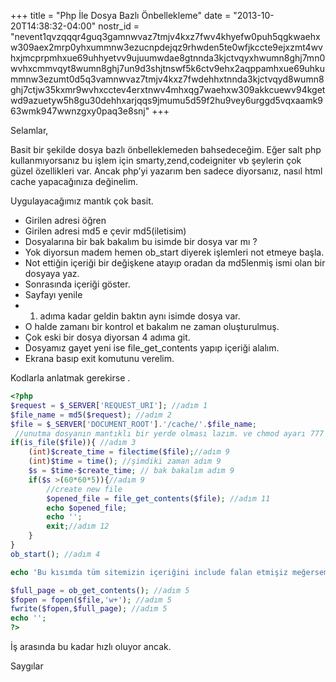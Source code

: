 +++
title = "Php İle Dosya Bazlı Önbellekleme"
date = "2013-10-20T14:38:32-04:00"
nostr_id = "nevent1qvzqqqr4guq3gamnwvaz7tmjv4kxz7fwv4khyefw0puh5qgkwaehxw309aex2mrp0yhxummnw3ezucnpdejqz9rhwden5te0wfjkccte9ejxzmt4wvhxjmcprpmhxue69uhhyetvv9ujuumwdae8gtnnda3kjctvqyxhwumn8ghj7mn0wvhxcmmvqyt8wumn8ghj7un9d3shjtnswf5k6ctv9ehx2aqppamhxue69uhkummnw3ezumt0d5q3vamnwvaz7tmjv4kxz7fwdehhxtnnda3kjctvqyd8wumn8ghj7ctjw35kxmr9wvhxcctev4erxtnwv4mhxqg7waehxw309akkcuewv94kgetwd9azuetyw5h8gu30dehhxarjqqs9jmumu5d59f2hu9vey6urggd5vqxaamk963wmk947wwnzgxy0paq3e8snj"
+++

Selamlar,

Basit bir şekilde dosya bazlı önbelleklemeden bahsedeceğim. Eğer salt php kullanmıyorsanız bu işlem için smarty,zend,codeigniter vb şeylerin çok güzel özellikleri var. Ancak php’yi yazarım ben sadece diyorsanız, nasıl html cache yapacağınıza değinelim.

Uygulayacağımız mantık çok basit.

* Girilen adresi öğren
* Girilen adresi md5 e çevir md5(iletisim)
* Dosyalarına bir bak bakalım bu isimde bir dosya var mı ?
* Yok diyorsun madem hemen ob_start diyerek işlemleri not etmeye başla.
* Not ettiğin içeriği bir değişkene atayıp oradan da md5lenmiş ismi olan bir dosyaya yaz.
* Sonrasında içeriği göster.
* Sayfayı yenile
* 1. adıma kadar geldin baktın aynı isimde dosya var.
* O halde zamanı bir kontrol et bakalım ne zaman oluşturulmuş.
* Çok eski bir dosya diyorsan 4 adıma git.
* Dosyamız gayet yeni ise file_get_contents yapıp içeriği alalım.
* Ekrana basıp exit komutunu verelim.

Kodlarla anlatmak gerekirse .


```php 
<?php
$request = $_SERVER['REQUEST_URI']; //adım 1
$file_name = md5($request); //adım 2
$file = $_SERVER['DOCUMENT_ROOT'].'/cache/'.$file_name;
 //unutma dosyanın mantıklı bir yerde olması lazım. ve chmod ayarı 777 olsun.
if(is_file($file)){ //adım 3
    (int)$create_time = filectime($file);//adım 9
    (int)$time = time(); //şimdiki zaman adım 9
    $s = $time-$create_time; // bak bakalım adım 9
    if($s >(60*60*5)){//adım 9
        //create new file
        $opened_file = file_get_contents($file); //adım 11
        echo $opened_file;
        echo '';
        exit;//adım 12
    }
}
ob_start(); //adım 4

echo 'Bu kısımda tüm sitemizin içeriğini include falan etmişiz meğersem';

$full_page = ob_get_contents(); //adım 5
$fopen = fopen($file,'w+'); //adım 5
fwrite($fopen,$full_page); //adım 5
echo '';
?>
```

İş arasında bu kadar hızlı oluyor ancak.

Saygılar
